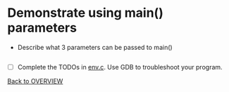 # Demonstrate using main() parameters

- Describe what 3 parameters can be passed to main()

    ```text

    ```

- [ ] Complete the TODOs in [env.c](./env.c). Use GDB to troubleshoot your program.

[Back to OVERVIEW](../../README.md)
